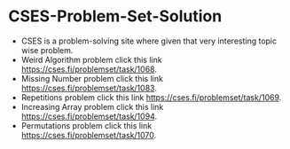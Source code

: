 # CSES-Problem-Set-Solution
- CSES is a problem-solving site where given that very interesting topic wise problem.
- Weird Algorithm problem click this link https://cses.fi/problemset/task/1068.
- Missing Number problem click this link https://cses.fi/problemset/task/1083.
- Repetitions problem click this link https://cses.fi/problemset/task/1069.
- Increasing Array problem click this link https://cses.fi/problemset/task/1094.
- Permutations problem click this link https://cses.fi/problemset/task/1070.

